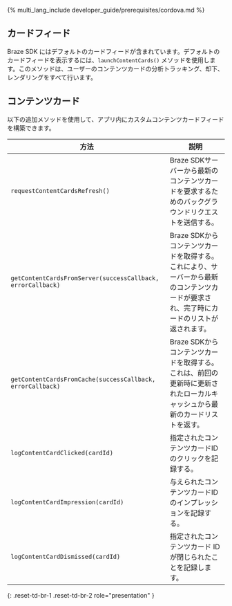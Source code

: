 {% multi_lang_include developer_guide/prerequisites/cordova.md %}

## カードフィード

Braze SDK にはデフォルトのカードフィードが含まれています。デフォルトのカードフィードを表示するには、`launchContentCards()` メソッドを使用します。このメソッドは、ユーザーのコンテンツカードの分析トラッキング、却下、レンダリングをすべて行います。

## コンテンツカード

以下の追加メソッドを使用して、アプリ内にカスタムコンテンツカードフィードを構築できます。

|方法 | 説明 |
|---|---|
|`requestContentCardsRefresh()`|Braze SDKサーバーから最新のコンテンツカードを要求するためのバックグラウンドリクエストを送信する。|
|`getContentCardsFromServer(successCallback, errorCallback)`|Braze SDKからコンテンツカードを取得する。これにより、サーバーから最新のコンテンツカードが要求され、完了時にカードのリストが返されます。||
|`getContentCardsFromCache(successCallback, errorCallback)`|Braze SDKからコンテンツカードを取得する。これは、前回の更新時に更新されたローカルキャッシュから最新のカードリストを返す。|
|`logContentCardClicked(cardId)`|指定されたコンテンツカードIDのクリックを記録する。|
|`logContentCardImpression(cardId)`|与えられたコンテンツカードIDのインプレッションを記録する。|
|`logContentCardDismissed(cardId)`|指定されたコンテンツカード ID が閉じられたことを記録します。|
{: .reset-td-br-1 .reset-td-br-2 role="presentation" }
